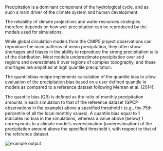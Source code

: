 Precipitation is a dominant component of the hydrological cycle, and as such a main driver of the climate system and human development. 

The reliability of climate projections and water resources strategies therefore depends on how well precipitation can be reproduced by the models used for simulations. 

While global circulation models from the CMIP5 project observations can reproduce the main patterns of mean precipitation, they often show shortages and biases in the ability to reproduce the strong precipitation tails of the distribution. 
Most models underestimate precipitation over arid regions and overestimate it over regions of complex topography, and these shortages are amplified at high quantile precipitation. 

The quantilebias recipe implements calculation of the quantile bias to allow evaluation of the precipitation bias based on a user defined quantile in models as compared to a reference dataset following Mehran et al. (2014). 

The quantile bias (QB) is deﬁned as the ratio of monthly precipitation amounts in each simulation to that of the reference dataset (GPCP observations in the example) above a speciﬁed threshold t (e.g., the 75th percentile of all the local monthly values). A quantile bias equal to 1 indicates no bias in the simulations, whereas a value above (below) 1 corresponds to a climate model’s overestimation (underestimation) of the precipitation amount above the specified threshold t, with respect to that of the reference dataset.

![example output](diagnosticsdata/quantilebias/quantilebias_thumbnail.png "Example Output")

